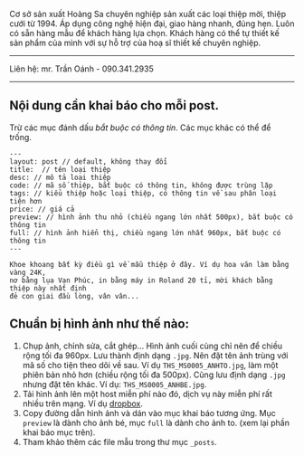 Cơ sở sản xuất Hoàng Sa chuyên nghiệp sản xuất các loại thiệp mời, thiệp cưới từ 1994. Áp dụng công nghệ hiện đại, giao hàng nhanh, đúng hẹn. Luôn có sẵn hàng mẫu để khách hàng lựa chọn. Khách hàng có thể tự thiết kế sản phẩm của mình với sự hỗ trợ của hoạ sĩ thiết kế chuyên nghiệp.

---

Liên hệ: mr. Trần Oánh - 090.341.2935

---

## Nội dung cần khai báo cho mỗi post. 

Trừ các mục đánh dấu _bắt buộc có thông tin_. Các mục khác có thể để trống.

```
---
layout: post // default, không thay đổi
title:  // tên loại thiệp
desc: // mô tả loại thiệp
code: // mã số thiệp, bắt buộc có thông tin, không được trùng lặp
tags: // kiểu thiệp hoặc loại thiệp, có thông tin về sau phân loại tiện hơn
price: // giá cả
preview: // hình ảnh thu nhỏ (chiều ngang lớn nhất 500px), bắt buộc có thông tin
full: // hình ảnh hiển thị, chiều ngang lớn nhất 960px, bắt buộc có thông tin
---

Khoe khoang bất kỳ điều gì về mẫu thiệp ở đây. Ví dụ hoa văn làm bằng vàng 24K, 
nơ bằng lụa Vạn Phúc, in bằng máy in Roland 20 tỉ, mời khách bằng thiệp này nhất định 
đẻ con giai đầu lòng, vân vân...

```
## Chuẩn bị hình ảnh như thế nào:

1. Chụp ảnh, chỉnh sửa, cắt ghép... Hình ảnh cuối cùng chỉ nên để chiều rộng tối đa 960px. Lưu thành định dạng `.jpg`. Nên đặt tên ảnh trùng với mã số cho tiện theo dõi về sau. Ví dụ `THS_MS0005_ANHTO.jpg`, làm một phiên bản nhỏ hơn (chiều rộng tối đa 500px). Cũng lưu định dạng `.jpg` nhưng đặt tên khác. Ví dụ: `THS_MS0005_ANHBE.jpg`.
2. Tải hình ảnh lên một host miễn phí nào đó, dịch vụ này miễn phí rất nhiều trên mạng. Ví dụ [dropbox](http://dropbox.com).
3. Copy đường dẫn hình ảnh và dán vào mục khai báo tương ứng. Mục `preview` là dành cho ảnh bé, mục `full` là dành cho ảnh to. (xem lại phần khai báo mục trên).
4. Tham khảo thêm các file mẫu trong thư mục `_posts`.
